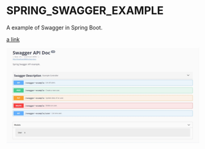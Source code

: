 # SPRING_SWAGGER_EXAMPLE
A example of Swagger in Spring Boot.

[a link](http://localhost:8080/swagger-ui.html)

![alt text](https://github.com/Rinegal1218/SPRING_SWAGGER_EXAMPLE/blob/master/swager-ui.JPG?raw=true)
